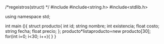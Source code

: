 /*regeistros(struct)
*/
#include<iostream>
#include<string.h>
#include<stdlib.h>

using namespace std;

int main (){
	struct producto{
	int id;
	string nombre;
	int existencia;
	float costo;
	string fecha;
	float precio;
	};
	producto*listaproducto=new producto[30];
	for(int i=0; i<30; i++){
	}
}
